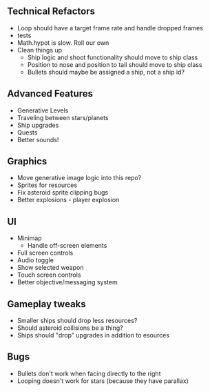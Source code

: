 ## Technical Refactors

- Loop should have a target frame rate and handle dropped frames
- tests
- Math.hypot is slow. Roll our own
- Clean things up
  - Ship logic and shoot functionality should move to ship class
  - Position to nose and position to tail should move to ship class
  - Bullets should maybe be assigned a ship, not a ship id?

## Advanced Features

- Generative Levels
- Traveling between stars/planets
- Ship upgrades
- Quests
- Better sounds!

## Graphics

- Move generative image logic into this repo?
- Sprites for resources
- Fix asteroid sprite clipping bugs
- Better explosions - player explosion

## UI

- Minimap
  - Handle off-screen elements
- Full screen controls
- Audio toggle
- Show selected weapon
- Touch screen controls
- Better objective/messaging system

## Gameplay tweaks

- Smaller ships should drop less resources?
- Should asteroid collisions be a thing?
- Ships should "drop" upgrades in addition to esources

## Bugs

- Bullets don't work when facing directly to the right
- Looping doesn't work for stars (because they have parallax)
